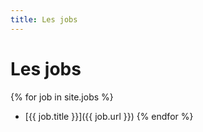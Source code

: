 ```yaml
---
title: Les jobs
---
```


# Les jobs

{% for job in site.jobs %}
* [{{ job.title }}]({{ job.url }})
{% endfor %}